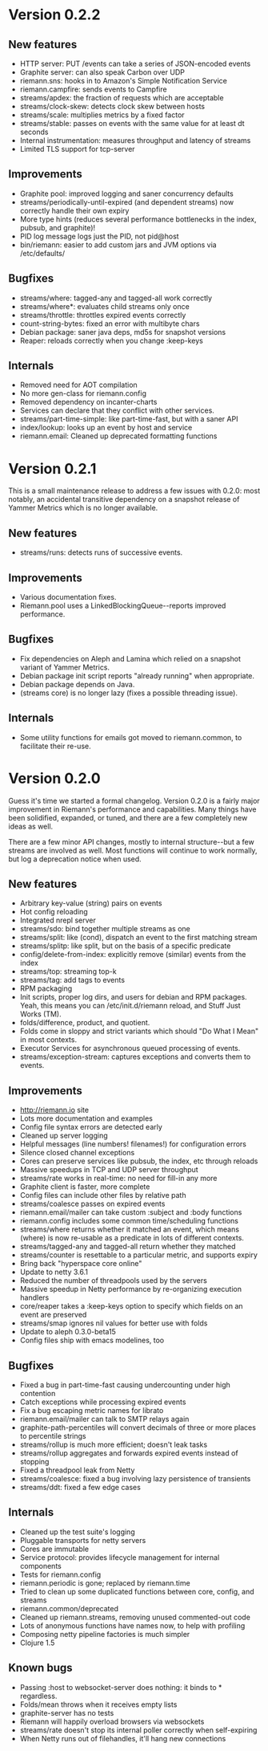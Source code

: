 # Version 0.2.2

## New features

- HTTP server: PUT /events can take a series of JSON-encoded events
- Graphite server: can also speak Carbon over UDP
- riemann.sns: hooks in to Amazon's Simple Notification Service
- riemann.campfire: sends events to Campfire
- streams/apdex: the fraction of requests which are acceptable
- streams/clock-skew: detects clock skew between hosts
- streams/scale: multiplies metrics by a fixed factor
- streams/stable: passes on events with the same value for at least dt seconds
- Internal instrumentation: measures throughput and latency of streams
- Limited TLS support for tcp-server

## Improvements

- Graphite pool: improved logging and saner concurrency defaults
- streams/periodically-until-expired (and dependent streams) now correctly
  handle their own expiry
- More type hints (reduces several performance bottlenecks in the index,
  pubsub, and graphite)!
- PID log message logs just the PID, not pid@host
- bin/riemann: easier to add custom jars and JVM options via /etc/defaults/

## Bugfixes

- streams/where: tagged-any and tagged-all work correctly
- streams/where\*: evaluates child streams only once
- streams/throttle: throttles expired events correctly
- count-string-bytes: fixed an error with multibyte chars
- Debian package: saner java deps, md5s for snapshot versions
- Reaper: reloads correctly when you change :keep-keys

## Internals

- Removed need for AOT compilation
- No more gen-class for riemann.config
- Removed dependency on incanter-charts
- Services can declare that they conflict with other services.
- streams/part-time-simple: like part-time-fast, but with a saner API
- index/lookup: looks up an event by host and service
- riemann.email: Cleaned up deprecated formatting functions

# Version 0.2.1

This is a small maintenance release to address a few issues with 0.2.0: most
notably, an accidental transitive dependency on a snapshot release of Yammer
Metrics which is no longer available.

## New features

- streams/runs: detects runs of successive events.

## Improvements

- Various documentation fixes.
- Riemann.pool uses a LinkedBlockingQueue--reports improved performance.

## Bugfixes

- Fix dependencies on Aleph and Lamina which relied on a snapshot variant of
  Yammer Metrics.
- Debian package init script reports "already running" when appropriate.
- Debian package depends on Java.
- (streams core) is no longer lazy (fixes a possible threading issue).

## Internals

- Some utility functions for emails got moved to riemann.common, to facilitate
  their re-use.

# Version 0.2.0

Guess it's time we started a formal changelog. Version 0.2.0 is a fairly major
improvement in Riemann's performance and capabilities. Many things have been
solidified, expanded, or tuned, and there are a few completely new ideas as
well.

There are a few minor API changes, mostly to internal structure--but a few
streams are involved as well. Most functions will continue to work normally,
but log a deprecation notice when used.

## New features

- Arbitrary key-value (string) pairs on events
- Hot config reloading
- Integrated nrepl server
- streams/sdo: bind together multiple streams as one
- streams/split: like (cond), dispatch an event to the first matching stream
- streams/splitp: like split, but on the basis of a specific predicate
- config/delete-from-index: explicitly remove (similar) events from the index
- streams/top: streaming top-k
- streams/tag: add tags to events
- RPM packaging
- Init scripts, proper log dirs, and users for debian and RPM packages. Yeah,
  this means you can /etc/init.d/riemann reload, and Stuff Just Works (TM).
- folds/difference, product, and quotient.
- Folds come in sloppy and strict variants which should "Do What I Mean" in
  most contexts.
- Executor Services for asynchronous queued processing of events.
- streams/exception-stream: captures exceptions and converts them to events.

## Improvements

- http://riemann.io site
- Lots more documentation and examples
- Config file syntax errors are detected early
- Cleaned up server logging
- Helpful messages (line numbers! filenames!) for configuration errors
- Silence closed channel exceptions
- Cores can preserve services like pubsub, the index, etc through reloads
- Massive speedups in TCP and UDP server throughput
- streams/rate works in real-time: no need for fill-in any more
- Graphite client is faster, more complete
- Config files can include other files by relative path
- streams/coalesce passes on expired events
- riemann.email/mailer can take custom :subject and :body functions
- riemann.config includes some common time/scheduling functions
- streams/where returns whether it matched an event, which means (where) is
  now re-usable as a predicate in lots of different contexts.
- streams/tagged-any and tagged-all return whether they matched
- streams/counter is resettable to a particular metric, and supports expiry
- Bring back "hyperspace core online"
- Update to netty 3.6.1
- Reduced the number of threadpools used by the servers
- Massive speedup in Netty performance by re-organizing execution handlers
- core/reaper takes a :keep-keys option to specify which fields on an event
  are preserved
- streams/smap ignores nil values for better use with folds
- Update to aleph 0.3.0-beta15
- Config files ship with emacs modelines, too

## Bugfixes

- Fixed a bug in part-time-fast causing undercounting under high contention
- Catch exceptions while processing expired events
- Fix a bug escaping metric names for librato
- riemann.email/mailer can talk to SMTP relays again
- graphite-path-percentiles will convert decimals of three or more places to
  percentile strings
- streams/rollup is much more efficient; doesn't leak tasks
- streams/rollup aggregates and forwards expired events instead of stopping
- Fixed a threadpool leak from Netty
- streams/coalesce: fixed a bug involving lazy persistence of transients
- streams/ddt: fixed a few edge cases

## Internals

- Cleaned up the test suite's logging
- Pluggable transports for netty servers
- Cores are immutable
- Service protocol: provides lifecycle management for internal components
- Tests for riemann.config
- riemann.periodic is gone; replaced by riemann.time
- Tried to clean up some duplicated functions between core, config, and streams
- riemann.common/deprecated
- Cleaned up riemann.streams, removing unused commented-out code
- Lots of anonymous functions have names now, to help with profiling
- Composing netty pipeline factories is much simpler
- Clojure 1.5

## Known bugs

- Passing :host to websocket-server does nothing: it binds to * regardless.
- Folds/mean throws when it receives empty lists
- graphite-server has no tests
- Riemann will happily overload browsers via websockets
- streams/rate doesn't stop its internal poller correctly when self-expiring
- When Netty runs out of filehandles, it'll hang new connections
